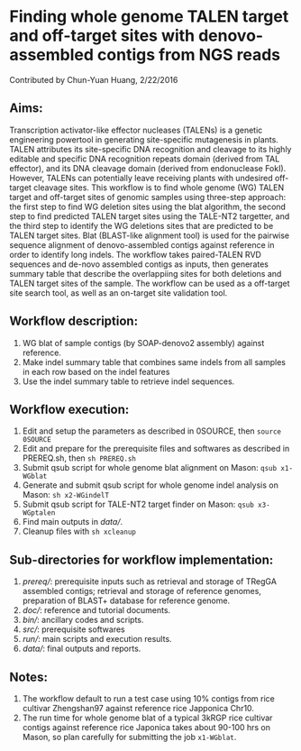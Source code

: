 # Finding whole genome TALEN target and off-target sites with denovo-assembled contigs from NGS reads
Contributed by Chun-Yuan Huang, 2/22/2016

## Aims:
Transcription activator-like effector nucleases (TALENs) is a genetic engineering powertool in generating site-specific mutagenesis in plants. TALEN attributes its site-specific DNA recognition and cleavage to its highly editable and specific DNA recognition repeats domain (derived from TAL effector), and its DNA cleavage domain (derived from endonuclease FokI). However, TALENs can potentially leave receiving plants with undesired off-target cleavage sites. This workflow is to find whole genome (WG) TALEN target and off-target sites of genomic samples using three-step approach: the first step to find WG deletion sites using the blat algorithm, the second step to find predicted TALEN target sites using the TALE-NT2 targetter, and the third step to identify the WG deletions sites that are predicted to be TALEN target sites. Blat (BLAST-like alignment tool) is used for the pairwise sequence alignment of denovo-assembled contigs against reference in order to identify long indels. The workflow takes paired-TALEN RVD sequences and de-novo assembled contigs as inputs, then generates summary table that describe the overlappiing sites for both deletions and TALEN target sites of the sample. The workflow can be used as a off-target site search tool, as well as an on-target site validation tool.

## Workflow description:
1. WG blat of sample contigs (by SOAP-denovo2 assembly) against reference.
2. Make indel summary table that combines same indels from all samples in each row based on the indel features
3. Use the indel summary table to retrieve indel sequences.

## Workflow execution:
1. Edit and setup the parameters as described in 0SOURCE, then `source 0SOURCE`
2. Edit and prepare for the prerequisite files and softwares as described in PREREQ.sh, then `sh PREREQ.sh`
3. Submit qsub script for whole genome blat alignment on Mason: `qsub x1-WGblat`
4. Generate and submit qsub script for whole genome indel analysis on Mason: `sh x2-WGindelT`
5. Submit qsub script for TALE-NT2 target finder on Mason: `qsub x3-WGptalen`
6. Find main outputs in *data/*.
6. Cleanup files with `sh xcleanup`

## Sub-directories for workflow implementation:
1. *prereq/*: prerequisite inputs such as retrieval and storage of TRegGA assembled contigs; retrieval and storage of reference genomes, preparation of BLAST+ database for reference genome.
2. *doc/*: reference and tutorial documents.
3. *bin/*: ancillary codes and scripts.
4. *src/*: prerequisite softwares
5. *run/*: main scripts and execution results.
6. *data/*: final outputs and reports.

## Notes: 
1. The workflow default to run a test case using 10% contigs from rice cultivar Zhengshan97 against reference rice Japponica Chr10. 
2. The run time for whole genome blat of a typical 3kRGP rice cultivar contigs against reference rice Japonica takes about 90-100 hrs on Mason, so plan carefully for submitting the job `x1-WGblat`.
